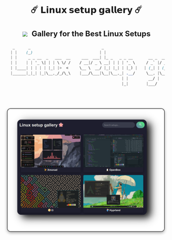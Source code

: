 <div align="center">
  <h1>☄️ <strong>𝗟𝗶𝗻𝘂𝘅 𝘀𝗲𝘁𝘂𝗽 𝗴𝗮𝗹𝗹𝗲𝗿𝘆</strong> ☄️</h1>
</div>


<div align="center">
  <h2 style="font-size: 24px;">
    <strong> <a href="https://user7210unix.github.io/topunixsite/" style="text-decoration: none; color: inherit;">
      <img src="https://user7210unix.github.io/topunixsite/favicon.ico" alt=" " style="vertical-align: middle; width: 24px; height: 24px; margin-right: 8px;">
      Gallery for the Best Linux Setups</a> 
    </strong>
  </h2>
</div>

<div align="center">

```css
  _      _                                _                               _ _                 
 | |    (_)                              | |                             | | |                
 | |     _ _ __  _   ___  __     ___  ___| |_ _   _ _ __       __ _  __ _| | | ___ _ __ _   _ 
 | |    | | '_ \| | | \ \/ /    / __|/ _ \ __| | | | '_ \     / _` |/ _` | | |/ _ \ '__| | | |
 | |____| | | | | |_| |>  <     \__ \  __/ |_| |_| | |_) |   | (_| | (_| | | |  __/ |  | |_| |
 |______|_|_| |_|\__,_/_/\_\    |___/\___|\__|\__,_| .__/     \__, |\__,_|_|_|\___|_|   \__, |
                                                   | |         __/ |                     __/ |
                                                   |_|        |___/                     |___/ 
```


<h1>
      <img src="showcase/image.png" align="right" alt="Website Preview" width="550" style="display: block; margin: 32px auto; border: 2px solid #555; border-radius: 12px; box-shadow: 0 4px 10px rgba(0, 0, 0, 0.3);">
</div>
</div> 
